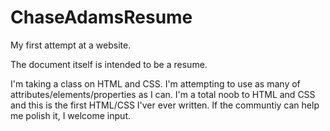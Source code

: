 # ChaseAdamsResume
My first attempt at a website. 

The document itself is intended to be a resume. 

I'm taking a class on HTML and CSS. I'm attempting to use as many of attributes/elements/properties as I can. I'm a total noob to HTML and CSS and this is the first HTML/CSS I'ver ever written. If the communtiy can help me polish it, I welcome input. 

